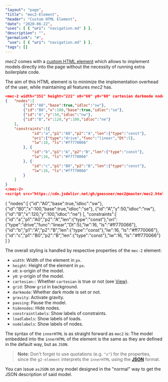 ```yaml
---
"layout": "page",
"title": "mec2-Element",
"header": "Custom HTML Element",
"date": "2020-06-22",
"uses": [ { "uri": "navigation.md" } ],
"description": "",
"permalink": "#",
 "use": [ { "uri": "navigation.md" } ],
"tags": []
---
```


_mec2_ comes with a [custom HTML element](https://developer.mozilla.org/en-US/docs/Web/Web_Components/Using_custom_elements)
which allows to implement models directly into the page without the necessity of running extra boilerplate code.

The aim of this HTML element is to minimize the implementation overhead of the user,
while maintaining all features _mec2_ has.

```JSON
<mec-2 width="351" height="221" x0="60" y0="60" cartesian darkmode nodelabels nodeinfo="pos" constraintinfo>
{   "nodes":[
        {"id":"A0","base":true,"idloc":"sw"},
        {"id":"B0","x":100,"base":true,"idloc":"se"},
        {"id":"A","y":50,"idloc":"nw"},
        {"id":"B","x":120,"y":100,"idloc":"ne"}
    ],
    "constraints":[{
            "id":"a","p1":"A0","p2":"A","len":{"type":"const"},
            "ori":{"type":"drive","func":"linear","Dt":5},
            "lw":16, "ls":"#ff770066"
        }, {
            "id":"b","p1":"A","p2":"B","len":{"type":"const"},
            "lw":16, "ls":"#ff770066"
        }, {
            "id":"c","p1":"B0","p2":"B","len":{"type":"const"},
            "lw":16, "ls":"#ff770066"
        }
    ]
}
</mec-2>
<script src="https://cdn.jsdelivr.net/gh/goessner/mec2@master/mec2.html.js"></script>
```

<mec-2 width="351" height="221" x0="60" y0="60" cartesian darkmode nodelabels nodeinfo="pos" constraintinfo>
{   "nodes":[
        {"id":"A0","base":true,"idloc":"sw"},
        {"id":"B0","x":100,"base":true,"idloc":"se"},
        {"id":"A","y":50,"idloc":"nw"},
        {"id":"B","x":120,"y":100,"idloc":"ne"}
    ],
    "constraints":[
        {"id":"a","p1":"A0","p2":"A","len":{"type":"const"},"ori":{"type":"drive","func":"linear","Dt":5},"lw":16, "ls":"#ff770066"},
        {"id":"b","p1":"A","p2":"B","len":{"type":"const"},"lw":16, "ls":"#ff770066"},
        {"id":"c","p1":"B0","p2":"B","len":{"type":"const"},"lw":16, "ls":"#ff770066"}
    ]
}
</mec-2>
<script src="https://cdn.jsdelivr.net/gh/goessner/mec2@master/mec2.html.js"></script>

The overall styling is handled by respective properties of the `mec-2` element:

- `width`: Width of the element in `px`.
- `height`: Height of the element in `px`.
- `x0`: x-origin of the model.
- `y0`: y-origin of the model.
- `cartesian:`: Whether `cartesian` is true or not (see [View](https://goessner.github.io/g2/View.html)).
- `grid`: Show `grid` in background.
- `darkmode`: Whether dark mode is set or not.
- `gravity`: Activate gravity.
- `pausing`: Pause the model.
- `hidenodes`: Hide nodes.
- `constraintlabels`: Show labels of constraints.
- `loadlabels`: Show labels of loads.
- `nodelabels`: Show labels of nodes.

The syntax of the `innerHTML` is as straight forward as `mec2` is:
The model embedded into the `innerHTML` of the element is the same as they are
defined in the default way, but as `JSON`.

> **Note**: Don't forget to use quotations (e.g. `"x"`) for the properties,
> since the `g2-element` interprets the `innerHTML` using the
> [**JSON**](https://developer.mozilla.org/en-US/docs/Web/JavaScript/Reference/Global_Objects/JSON)
> format.

You can issue `asJSON` on any model designed in the "normal" way to get the JSON
description of said model.